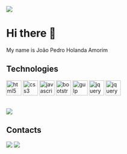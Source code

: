 ![](https://komarev.com/ghpvc/?username=joaopedroholandaamorim&color=12261E)
 
 # Hi there 👋
 My name is João Pedro Holanda Amorim 
 ## Technologies 

 <div>
  <img src="https://cdn.jsdelivr.net/gh/devicons/devicon/icons/html5/html5-original.svg" height="40" alt="html5 logo"  />
  <img src="https://cdn.jsdelivr.net/gh/devicons/devicon/icons/css3/css3-original.svg" height="40" alt="css3 logo"  />
  <img src="https://cdn.jsdelivr.net/gh/devicons/devicon/icons/javascript/javascript-original.svg" height="40" alt="javascript logo"  />
  <img src="https://cdn.jsdelivr.net/gh/devicons/devicon/icons/bootstrap/bootstrap-original.svg" height="40" alt="bootstrap logo"  /> 
  <img src="https://cdn.jsdelivr.net/gh/devicons/devicon/icons/gulp/gulp-plain.svg" height="40" alt="gulp logo"/> 
  <img src="https://cdn.jsdelivr.net/gh/devicons/devicon/icons/sass/sass-original.svg" height="40" alt="jquery logo"/> 
  <img src="https://cdn.jsdelivr.net/gh/devicons/devicon/icons/jquery/jquery-original.svg" height="40" alt="jquery logo"/> 
 </div>

 <br/>

 ![](https://github-readme-stats.vercel.app/api/top-langs/?username=joaopedroholandaamorim&theme=dark&hide_border=false&include_all_commits=false&count_private=false&layout=compact)

  <div> 
    <h2> Contacts </h2>
    <a href = "joaopedroholandaamorim@gmail.com"><img loading="lazy" src="https://img.shields.io/badge/Gmail-D14836?style=for-the-badge&logo=gmail&logoColor=white" target="_blank"></a>
    <a href="https://www.linkedin.com/in/joão-pedro-holanda-224b72264/" target="_blank"><img loading="lazy" src="https://img.shields.io/badge/-LinkedIn-%230077B5?style=for-the-badge&logo=linkedin&logoColor=white" target="_blank"></a> 
</div>
  
<!--
**joaopedroholandaamorim/joaopedroholandaamorim** is a ✨ _special_ ✨ repository because its `README.md` (this file) appears on your GitHub profile.

Here are some ideas to get you started:

- 🔭 I’m currently working on ...
- 🌱 I’m currently learning ...
- 👯 I’m looking to collaborate on ...
- 🤔 I’m looking for help with ...
- 💬 Ask me about ...
- 📫 How to reach me: ...
- 😄 Pronouns: ...
- ⚡ Fun fact: ...
-->
